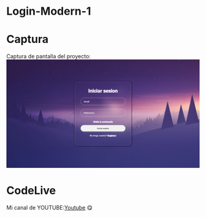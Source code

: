 # Login-Modern-1

# Captura 
Captura de pantalla del proyecto:
![Captura](img/Login1.png)

# CodeLive
Mi canal de YOUTUBE:<a href="https://www.youtube.com/@CodeLiveH1" target="_blank">Youtube</a> 😋
